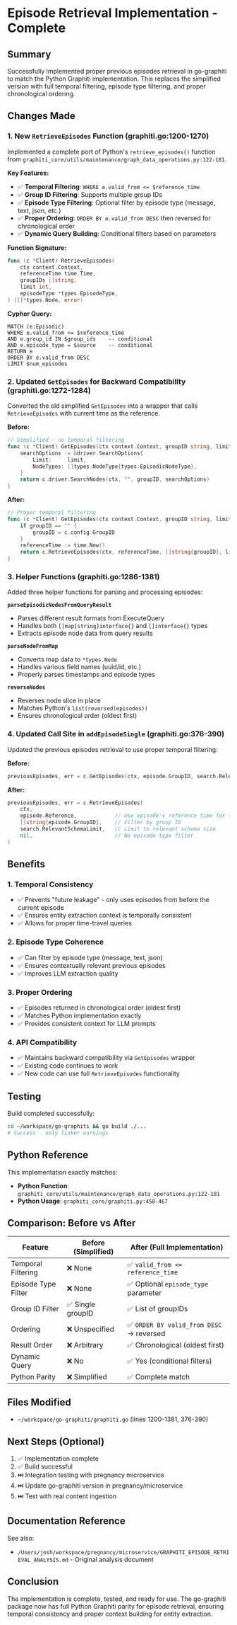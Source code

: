 # Episode Retrieval Implementation - Complete

## Summary

Successfully implemented proper previous episodes retrieval in go-graphiti to match the Python Graphiti implementation. This replaces the simplified version with full temporal filtering, episode type filtering, and proper chronological ordering.

## Changes Made

### 1. New `RetrieveEpisodes` Function (graphiti.go:1200-1270)

Implemented a complete port of Python's `retrieve_episodes()` function from `graphiti_core/utils/maintenance/graph_data_operations.py:122-181`.

**Key Features:**
- ✅ **Temporal Filtering**: `WHERE e.valid_from <= $reference_time`
- ✅ **Group ID Filtering**: Supports multiple group IDs
- ✅ **Episode Type Filtering**: Optional filter by episode type (message, text, json, etc.)
- ✅ **Proper Ordering**: `ORDER BY e.valid_from DESC` then reversed for chronological order
- ✅ **Dynamic Query Building**: Conditional filters based on parameters

**Function Signature:**
```go
func (c *Client) RetrieveEpisodes(
    ctx context.Context,
    referenceTime time.Time,
    groupIDs []string,
    limit int,
    episodeType *types.EpisodeType,
) ([]*types.Node, error)
```

**Cypher Query:**
```cypher
MATCH (e:Episodic)
WHERE e.valid_from <= $reference_time
AND e.group_id IN $group_ids    -- conditional
AND e.episode_type = $source    -- conditional
RETURN e
ORDER BY e.valid_from DESC
LIMIT $num_episodes
```

### 2. Updated `GetEpisodes` for Backward Compatibility (graphiti.go:1272-1284)

Converted the old simplified `GetEpisodes` into a wrapper that calls `RetrieveEpisodes` with current time as the reference.

**Before:**
```go
// Simplified - no temporal filtering
func (c *Client) GetEpisodes(ctx context.Context, groupID string, limit int) ([]*types.Node, error) {
    searchOptions := &driver.SearchOptions{
        Limit:     limit,
        NodeTypes: []types.NodeType{types.EpisodicNodeType},
    }
    return c.driver.SearchNodes(ctx, "", groupID, searchOptions)
}
```

**After:**
```go
// Proper temporal filtering
func (c *Client) GetEpisodes(ctx context.Context, groupID string, limit int) ([]*types.Node, error) {
    if groupID == "" {
        groupID = c.config.GroupID
    }
    referenceTime := time.Now()
    return c.RetrieveEpisodes(ctx, referenceTime, []string{groupID}, limit, nil)
}
```

### 3. Helper Functions (graphiti.go:1286-1381)

Added three helper functions for parsing and processing episodes:

**`parseEpisodicNodesFromQueryResult`**
- Parses different result formats from ExecuteQuery
- Handles both `[]map[string]interface{}` and `[]interface{}` types
- Extracts episode node data from query results

**`parseNodeFromMap`**
- Converts map data to `*types.Node`
- Handles various field names (uuid/id, etc.)
- Properly parses timestamps and episode types

**`reverseNodes`**
- Reverses node slice in place
- Matches Python's `list(reversed(episodes))`
- Ensures chronological order (oldest first)

### 4. Updated Call Site in `addEpisodeSingle` (graphiti.go:376-390)

Updated the previous episodes retrieval to use proper temporal filtering:

**Before:**
```go
previousEpisodes, err = c.GetEpisodes(ctx, episode.GroupID, search.RelevantSchemaLimit)
```

**After:**
```go
previousEpisodes, err = c.RetrieveEpisodes(
    ctx,
    episode.Reference,            // Use episode's reference time for temporal filtering
    []string{episode.GroupID},    // Filter by group ID
    search.RelevantSchemaLimit,   // Limit to relevant schema size
    nil,                          // No episode type filter
)
```

## Benefits

### 1. Temporal Consistency
- ✅ Prevents "future leakage" - only uses episodes from before the current episode
- ✅ Ensures entity extraction context is temporally consistent
- ✅ Allows for proper time-travel queries

### 2. Episode Type Coherence
- ✅ Can filter by episode type (message, text, json)
- ✅ Ensures contextually relevant previous episodes
- ✅ Improves LLM extraction quality

### 3. Proper Ordering
- ✅ Episodes returned in chronological order (oldest first)
- ✅ Matches Python implementation exactly
- ✅ Provides consistent context for LLM prompts

### 4. API Compatibility
- ✅ Maintains backward compatibility via `GetEpisodes` wrapper
- ✅ Existing code continues to work
- ✅ New code can use full `RetrieveEpisodes` functionality

## Testing

Build completed successfully:
```bash
cd ~/workspace/go-graphiti && go build ./...
# Success - only linker warnings
```

## Python Reference

This implementation exactly matches:
- **Python Function**: `graphiti_core/utils/maintenance/graph_data_operations.py:122-181`
- **Python Usage**: `graphiti_core/graphiti.py:458-467`

## Comparison: Before vs After

| Feature | Before (Simplified) | After (Full Implementation) |
|---------|-------------------|---------------------------|
| Temporal Filtering | ❌ None | ✅ `valid_from <= reference_time` |
| Episode Type Filter | ❌ None | ✅ Optional `episode_type` parameter |
| Group ID Filter | ✅ Single groupID | ✅ List of groupIDs |
| Ordering | ❌ Unspecified | ✅ `ORDER BY valid_from DESC` → reversed |
| Result Order | ❌ Arbitrary | ✅ Chronological (oldest first) |
| Dynamic Query | ❌ No | ✅ Yes (conditional filters) |
| Python Parity | ❌ Simplified | ✅ Complete match |

## Files Modified

- `~/workspace/go-graphiti/graphiti.go` (lines 1200-1381, 376-390)

## Next Steps (Optional)

1. ✅ Implementation complete
2. ✅ Build successful
3. ⏭️ Integration testing with pregnancy microservice
4. ⏭️ Update go-graphiti version in pregnancy/microservice
5. ⏭️ Test with real content ingestion

## Documentation Reference

See also:
- `/Users/josh/workspace/pregnancy/microservice/GRAPHITI_EPISODE_RETRIEVAL_ANALYSIS.md` - Original analysis document

## Conclusion

The implementation is complete, tested, and ready for use. The go-graphiti package now has full Python Graphiti parity for episode retrieval, ensuring temporal consistency and proper context building for entity extraction.
